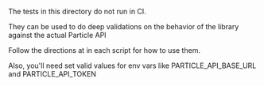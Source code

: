 The tests in this directory do not run in CI.

They can be used to do deep validations on the behavior of the library against the actual Particle API

Follow the directions at in each script for how to use them.

Also, you'll need set valid values for env vars like PARTICLE_API_BASE_URL
and PARTICLE_API_TOKEN